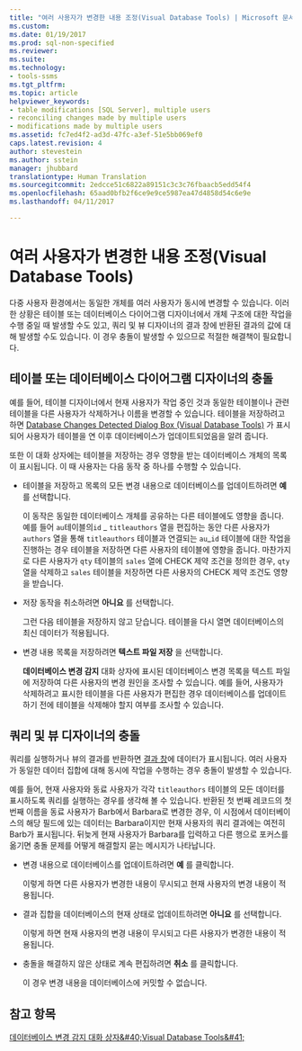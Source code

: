```yaml
---
title: "여러 사용자가 변경한 내용 조정(Visual Database Tools) | Microsoft 문서"
ms.custom: 
ms.date: 01/19/2017
ms.prod: sql-non-specified
ms.reviewer: 
ms.suite: 
ms.technology:
- tools-ssms
ms.tgt_pltfrm: 
ms.topic: article
helpviewer_keywords:
- table modifications [SQL Server], multiple users
- reconciling changes made by multiple users
- modifications made by multiple users
ms.assetid: fc7ed4f2-ad3d-47fc-a3ef-51e5bb069ef0
caps.latest.revision: 4
author: stevestein
ms.author: sstein
manager: jhubbard
translationtype: Human Translation
ms.sourcegitcommit: 2edcce51c6822a89151c3c3c76fbaacb5edd54f4
ms.openlocfilehash: 65aad0bfb2f6ce9e9ce5987ea47d4858d54c6e9e
ms.lasthandoff: 04/11/2017

---
```

# <a name="reconcile-changes-made-by-multiple-users-visual-database-tools"></a>여러 사용자가 변경한 내용 조정(Visual Database Tools)
다중 사용자 환경에서는 동일한 개체를 여러 사용자가 동시에 변경할 수 있습니다. 이러한 상황은 테이블 또는 데이터베이스 다이어그램 디자이너에서 개체 구조에 대한 작업을 수행 중일 때 발생할 수도 있고, 쿼리 및 뷰 디자이너의 결과 창에 반환된 결과의 값에 대해 발생할 수도 있습니다. 이 경우 충돌이 발생할 수 있으므로 적절한 해결책이 필요합니다.  
  
## <a name="conflicts-in-the-table-or-database-diagram-designers"></a>테이블 또는 데이터베이스 다이어그램 디자이너의 충돌  
예를 들어, 테이블 디자이너에서 현재 사용자가 작업 중인 것과 동일한 테이블이나 관련 테이블을 다른 사용자가 삭제하거나 이름을 변경할 수 있습니다. 테이블을 저장하려고 하면 [Database Changes Detected Dialog Box &#40;Visual Database Tools&#41;](../../ssms/visual-db-tools/database-changes-detected-dialog-box-visual-database-tools.md) 가 표시되어 사용자가 테이블을 연 이후 데이터베이스가 업데이트되었음을 알려 줍니다.  
  
또한 이 대화 상자에는 테이블을 저장하는 경우 영향을 받는 데이터베이스 개체의 목록이 표시됩니다. 이 때 사용자는 다음 동작 중 하나를 수행할 수 있습니다.  
  
-   테이블을 저장하고 목록의 모든 변경 내용으로 데이터베이스를 업데이트하려면 **예** 를 선택합니다.  
  
    이 동작은 동일한 데이터베이스 개체를 공유하는 다른 테이블에도 영향을 줍니다. 예를 들어 `au`테이블의`id` _ `titleauthors` 열을 편집하는 동안 다른 사용자가 `authors` 열을 통해 `titleauthors` 테이블과 연결되는 `au`\_`id` 테이블에 대한 작업을 진행하는 경우 테이블을 저장하면 다른 사용자의 테이블에 영향을 줍니다. 마찬가지로 다른 사용자가 `qty` 테이블의 `sales` 열에 CHECK 제약 조건을 정의한 경우, `qty` 열을 삭제하고 `sales` 테이블을 저장하면 다른 사용자의 CHECK 제약 조건도 영향을 받습니다.  
  
-   저장 동작을 취소하려면 **아니요** 를 선택합니다.  
  
    그런 다음 테이블을 저장하지 않고 닫습니다. 테이블을 다시 열면 데이터베이스의 최신 데이터가 적용됩니다.  
  
-   변경 내용 목록을 저장하려면 **텍스트 파일 저장** 을 선택합니다.  
  
    **데이터베이스 변경 감지** 대화 상자에 표시된 데이터베이스 변경 목록을 텍스트 파일에 저장하여 다른 사용자의 변경 원인을 조사할 수 있습니다. 예를 들어, 사용자가 삭제하려고 표시한 테이블을 다른 사용자가 편집한 경우 데이터베이스를 업데이트하기 전에 테이블을 삭제해야 할지 여부를 조사할 수 있습니다.  
  
## <a name="conflicts-in-the-query-and-view-designer"></a>쿼리 및 뷰 디자이너의 충돌  
쿼리를 실행하거나 뷰의 결과를 반환하면 [결과 창](../../ssms/visual-db-tools/results-pane-visual-database-tools.md)에 데이터가 표시됩니다. 여러 사용자가 동일한 데이터 집합에 대해 동시에 작업을 수행하는 경우 충돌이 발생할 수 있습니다.  
  
예를 들어, 현재 사용자와 동료 사용자가 각각 `titleauthors` 테이블의 모든 데이터를 표시하도록 쿼리를 실행하는 경우를 생각해 볼 수 있습니다. 반환된 첫 번째 레코드의 첫 번째 이름을 동료 사용자가 Barb에서 Barbara로 변경한 경우, 이 시점에서 데이터베이스의 해당 필드에 있는 데이터는 Barbara이지만 현재 사용자의 쿼리 결과에는 여전히 Barb가 표시됩니다. 뒤늦게 현재 사용자가 Barbara를 입력하고 다른 행으로 포커스를 옮기면 충돌 문제를 어떻게 해결할지 묻는 메시지가 나타납니다.  
  
-   변경 내용으로 데이터베이스를 업데이트하려면 **예** 를 클릭합니다.  
  
    이렇게 하면 다른 사용자가 변경한 내용이 무시되고 현재 사용자의 변경 내용이 적용됩니다.  
  
-   결과 집합을 데이터베이스의 현재 상태로 업데이트하려면 **아니요** 를 선택합니다.  
  
    이렇게 하면 현재 사용자의 변경 내용이 무시되고 다른 사용자가 변경한 내용이 적용됩니다.  
  
-   충돌을 해결하지 않은 상태로 계속 편집하려면 **취소** 를 클릭합니다.  
  
    이 경우 변경 내용을 데이터베이스에 커밋할 수 없습니다.  
  
## <a name="see-also"></a>참고 항목  
[데이터베이스 변경 감지 대화 상자&amp;#40;Visual Database Tools&amp;#41;](../../ssms/visual-db-tools/database-changes-detected-dialog-box-visual-database-tools.md)  
  

